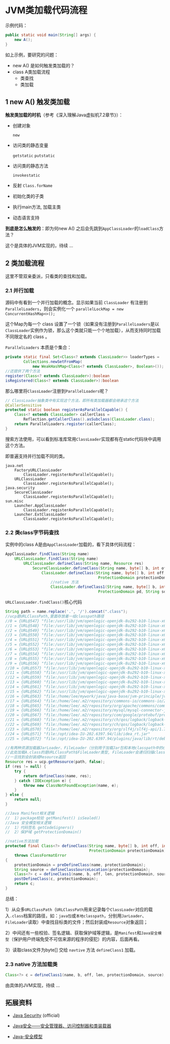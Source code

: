 # JVM类加载代码流程

示例代码：

```java
public static void main(String[] args) {
    new A();
}
```

如上示例，要研究的问题：

+ new A() 是如何触发类加载的？
+ class A类加载流程
  + 类查找
  + 类加载



## 1 new A() 触发类加载

**触发类加载的时机**（参考《深入理解Java虚拟机7.2章节》）：

+ 创建对象

  `new`

+ 访问类的静态变量

  `getstatic` `putstatic`

+ 访问类的静态方法

  `invokestatic`

+ 反射 `Class.forName`

+ 初始化类的子类

+ 执行main方法, 加载主类

+ 动态语言支持

**到底是怎么触发的**：即为何new A() 之后会先跳到`AppClassLoader`的`loadClass`方法？

这个是具体的JVM实现的，待续 ... 



## 2 类加载流程

这里不管双亲委派，只看类的查找和加载。

### 2.1 并行加载

源码中有看到一个并行加载的概念。显示如果当前 `ClassLoader` 有注册到 `ParallelLoaders`，则会实例化一个 `parallelLockMap = new ConcurrentHashMap<>();`

这个Map为每一个 class 设置了一个锁（如果没有注册到`ParallelLoaders`是以`ClassLoader`实例作为锁，那么这个类就只能一个个地加载），从而支持同时加载不同限定名的 class 。

`ParallelLoaders` 本质是个集合：

```java
private static final Set<Class<? extends ClassLoader>> loaderTypes =
    	Collections.newSetFromMap(
    		new WeakHashMap<Class<? extends ClassLoader>, Boolean>());
//还提供了两个方法
register(Class<? extends ClassLoader>):boolean
isRegistered(Class<? extends ClassLoader>):boolean
```

那么哪里将`ClassLoader`注册到`ParallelLoaders`呢？

```java
// ClassLoader抽象类中有实现这个方法，即所有类加载器都会继承这个方法
@CallerSensitive
protected static boolean registerAsParallelCapable() {
    Class<? extends ClassLoader> callerClass =
        Reflection.getCallerClass().asSubclass(ClassLoader.class);
    return ParallelLoaders.register(callerClass);
}
```

搜索方法使用，可以看到标准库常用`ClassLoader`实现都有在static代码块中调用这个方法。

即普遍支持并行加载不同的类。

```
java.net
	FactoryURLClassLoader
        ClassLoader.registerAsParallelCapable();
	URLClassLoader
        ClassLoader.registerAsParallelCapable();
java.security
	SecureClassLoader
        ClassLoader.registerAsParallelCapable();
sun.misc
	Launcher.AppClassLoader
        ClassLoader.registerAsParallelCapable();
	Launcher.ExtClassLoader
        ClassLoader.registerAsParallelCapable();
```

### 2.2 类class字节码查找

实例中的class A是由`AppClassLoader`加载的，看下具体代码流程：

```java
AppClassLoader.findClass(String name)
	URLClassLoader.findClass(String name)
		URLClassLoader.defineClass(String name, Resource res)
			SecureClassLoader.defineClass(String name, byte[] b, int off, int len, CodeSource cs)
				ClassLoader.defineClass(String name, byte[] b, int off, int len,
                                         ProtectionDomain protectionDomain)
    				//native 方法
               		ClassLoader.defineClass1(String name, byte[] b, int off, int len,
                                         ProtectionDomain pd, String source);
```

`URLClassLoader.findClass()`核心代码

```java
String path = name.replace('.', '/').concat(".class");
//ucp是URLClassPath,里面存放着一组classpath路径
//0 = {URL@547} "file:/usr/lib/jvm/openlogic-openjdk-8u292-b10-linux-x64/jre/lib/charsets.jar"
//1 = {URL@548} "file:/usr/lib/jvm/openlogic-openjdk-8u292-b10-linux-x64/jre/lib/ext/cldrdata.jar"
//2 = {URL@549} "file:/usr/lib/jvm/openlogic-openjdk-8u292-b10-linux-x64/jre/lib/ext/dnsns.jar"
//3 = {URL@550} "file:/usr/lib/jvm/openlogic-openjdk-8u292-b10-linux-x64/jre/lib/ext/jaccess.jar"
//4 = {URL@551} "file:/usr/lib/jvm/openlogic-openjdk-8u292-b10-linux-x64/jre/lib/ext/localedata.jar"
//5 = {URL@552} "file:/usr/lib/jvm/openlogic-openjdk-8u292-b10-linux-x64/jre/lib/ext/nashorn.jar"
//6 = {URL@553} "file:/usr/lib/jvm/openlogic-openjdk-8u292-b10-linux-x64/jre/lib/ext/sunec.jar"
//7 = {URL@554} "file:/usr/lib/jvm/openlogic-openjdk-8u292-b10-linux-x64/jre/lib/ext/sunjce_provider.jar"
//8 = {URL@555} "file:/usr/lib/jvm/openlogic-openjdk-8u292-b10-linux-x64/jre/lib/ext/sunpkcs11.jar"
//9 = {URL@556} "file:/usr/lib/jvm/openlogic-openjdk-8u292-b10-linux-x64/jre/lib/ext/zipfs.jar"
//10 = {URL@557} "file:/usr/lib/jvm/openlogic-openjdk-8u292-b10-linux-x64/jre/lib/jce.jar"
//11 = {URL@558} "file:/usr/lib/jvm/openlogic-openjdk-8u292-b10-linux-x64/jre/lib/jfr.jar"
//12 = {URL@559} "file:/usr/lib/jvm/openlogic-openjdk-8u292-b10-linux-x64/jre/lib/jsse.jar"
//13 = {URL@560} "file:/usr/lib/jvm/openlogic-openjdk-8u292-b10-linux-x64/jre/lib/management-agent.jar"
//14 = {URL@561} "file:/usr/lib/jvm/openlogic-openjdk-8u292-b10-linux-x64/jre/lib/resources.jar"
//15 = {URL@562} "file:/usr/lib/jvm/openlogic-openjdk-8u292-b10-linux-x64/jre/lib/rt.jar"
//16 = {URL@563} "file:/home/lee/mywork/java/java-base/jvm-principle/jvm-classloader/target/classes/"
//17 = {URL@564} "file:/home/lee/.m2/repository/commons-io/commons-io/2.4/commons-io-2.4.jar"
//18 = {URL@565} "file:/home/lee/.m2/repository/org/apache/commons/commons-lang3/3.11/commons-lang3-3.11.jar"
//19 = {URL@566} "file:/home/lee/.m2/repository/mysql/mysql-connector-java/8.0.13/mysql-connector-java-8.0.13.jar"
//20 = {URL@567} "file:/home/lee/.m2/repository/com/google/protobuf/protobuf-java/3.6.1/protobuf-java-3.6.1.jar"
//21 = {URL@568} "file:/home/lee/.m2/repository/ch/qos/logback/logback-core/1.2.3/logback-core-1.2.3.jar"
//22 = {URL@569} "file:/home/lee/.m2/repository/ch/qos/logback/logback-classic/1.2.3/logback-classic-1.2.3.jar"
//23 = {URL@570} "file:/home/lee/.m2/repository/org/slf4j/slf4j-api/1.7.25/slf4j-api-1.7.25.jar"
//24 = {URL@571} "file:/opt/idea-IU-202.6397.94/lib/idea_rt.jar"
//25 = {URL@572} "file:/opt/idea-IU-202.6397.94/plugins/java/lib/rt/debugger-agent.jar"

//有两种资源加载器JarLoader、FileLoader（分别用于加载Jar包和本地classpath中的class文件）。
//此处加载A.class的是URLClassPath$FileLoader类型, FileLoader会递归扫描classpath中的class文件，
//一旦找到会封装成Resource返回
Resource res = ucp.getResource(path, false);
if (res != null) {
    try {
        return defineClass(name, res);
    } catch (IOException e) {
        throw new ClassNotFoundException(name, e);
    }
} else {
    return null;
}

//Java Manifest相关逻辑
//	1）package校验 getManifest() isSealed()
//Java 安全模型相关逻辑
//	1）代码签名 getCodeSigners()
//	2）保护域 getProtectionDomain()

//native方法加载
protected final Class<?> defineClass(String name, byte[] b, int off, int len,
                                     ProtectionDomain protectionDomain)
    throws ClassFormatError
{
    protectionDomain = preDefineClass(name, protectionDomain);
    String source = defineClassSourceLocation(protectionDomain);
    Class<?> c = defineClass1(name, b, off, len, protectionDomain, source);
    postDefineClass(c, protectionDomain);
    return c;
}
```

总结：

1）从众多`URLClassPath`（`URLClassPath`用来记录每个`ClassLoader`对应的载入`.class`档案的路径，如：`java包`或`本地classpath`，分别用`JarLoader`、`FileLoader`读取）中查找目标类的文件；然后封装成`Resource`对象返回；

2）中间还有一些校验、签名逻辑、获取保护域等逻辑，是`Manifest`和`Java安全模型`（保护用户终端免受不可信来源的程序的侵犯）的内容，后面再看。

3）读取class文件为byte[] 交给 `navtive` 方法 `defineClass1` 加载。

### 2.3 native 方法加载类

```java
Class<?> c = defineClass1(name, b, off, len, protectionDomain, source);
```

由具体的JVM实现，待续 ...



## 拓展资料

+ [Java Security](https://docs.oracle.com/javase/8/docs/technotes/guides/security/index.html) (official)

+ [Java安全——安全管理器、访问控制器和类装载器](https://developer.aliyun.com/article/57223)

+ [Java-安全模型]([https://liuyehcf.github.io/2018/01/19/Java-%E5%AE%89%E5%85%A8%E6%A8%A1%E5%9E%8B/](https://liuyehcf.github.io/2018/01/19/Java-安全模型/))
